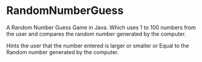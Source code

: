 # RandomNumberGuess

A Random Number Guess Game in Java.
Which uses 1 to 100 numbers from the user and compares the random number generated by the computer.

Hints the user that the number entered is larger or smaller or Equal to the Random number generated by the computer.
